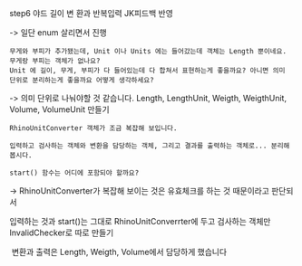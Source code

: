 
step6 야드 길이 변 환과 반복입력 JK피드백 반영

 -> 일단 enum 살리면서 진행

    무게와 부피가 추가됐는데, Unit 이나 Units 에는 들어갔는데 객체는 Length 뿐이네요. 무게랑 부피는 객체가 없나요?
    Unit 에 길이, 무게, 부피가 다 들어있는데 다 합쳐서 표현하는게 좋을까요? 아니면 의미 단위로 분리하는게 좋을까요 어떻게 생각하세요?

-> 의미 단위로 나눠야할 것 같습니다.
   Length, LengthUnit, Weigth, WeigthUnit, Volume, VolumeUnit 만들기


    RhinoUnitConverter 객체가 조금 복잡해 보입니다.

    입력하고 검사하는 객체와 변환을 담당하는 객체, 그리고 결과를 출력하는 객체로... 분리해봅시다.

    start() 함수는 어디에 포함되야 할까요?


-> RhinoUnitConverter가 복잡해 보이는 것은 유효체크를 하는 것 때문이라고 판단되서

  입력하는 것과 start()는 그대로 RhinoUnitConverrter에 두고 검사하는 객체만InvalidChecker로 따로 만들기
  
  변환과 출력은 Length, Weigth, Volume에서 담당하게 했습니다
